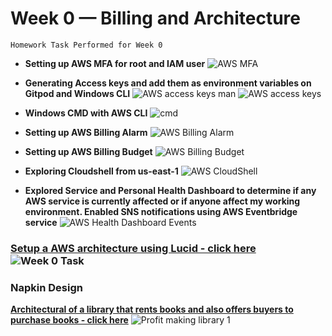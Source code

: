 # Week 0 — Billing and Architecture

 ``Homework Task Performed for Week 0``
 - **Setting up AWS MFA for root and IAM user** ![AWS MFA](https://user-images.githubusercontent.com/125117631/218817885-726f4cf6-f7e6-495d-85c3-c07f1cae8575.png)

 - **Generating Access keys and add them as environment variables on Gitpod and Windows CLI** ![AWS access keys man](https://user-images.githubusercontent.com/125117631/218818319-4a4e3bf8-adbd-4793-ba1f-fdda31999efe.png)
![AWS access keys](https://user-images.githubusercontent.com/125117631/218818327-d92d78f6-195e-45d7-b57d-42b899a6edbe.png)

 -  **Windows CMD with AWS CLI** ![cmd](https://user-images.githubusercontent.com/125117631/219119994-9f43bae6-1682-413d-8cd8-6de5927af960.png)

 - **Setting up AWS Billing Alarm** ![AWS Billing Alarm](https://user-images.githubusercontent.com/125117631/218818466-fdd7bc07-e464-444a-80b4-64b9cbe08831.png)

 - **Setting up AWS Billing Budget** ![AWS Billing Budget](https://user-images.githubusercontent.com/125117631/218818638-bdd91ea9-239d-41e4-aa40-5788cc770574.png)

 - **Exploring Cloudshell from us-east-1** ![AWS CloudShell](https://user-images.githubusercontent.com/125117631/218818755-fd36bebc-ce90-4456-839d-bd1a33367bfe.png)

 - **Explored Service and Personal Health Dashboard to determine if any AWS service is currently affected or if anyone affect my working environment. Enabled SNS notifications using AWS Eventbridge service** ![AWS Health Dashboard Events](https://user-images.githubusercontent.com/125117631/218819183-8c84748e-83d3-47b4-b28c-4f5267778919.png)

 ### [Setup a AWS architecture using Lucid - click here](https://lucid.app/lucidchart/9052c687-db20-41c1-8aa7-75f090c9af92/edit?view_items=E4axqhGh8khR&invitationId=inv_3c85fbd6-a052-4a71-bff6-464adf1afd2b) ![Week 0 Task](https://user-images.githubusercontent.com/125117631/218819670-e87980eb-b6bc-45a0-baea-43bb77d91050.jpeg)
 
 ### Napkin Design
 **[Architectural of a library that rents books and also offers buyers to purchase books - click here](https://lucid.app/lucidchart/c1352cd0-1cc1-4f7d-a01f-88159a8f44ff/edit?viewport_loc=60%2C-188%2C2220%2C1038%2C0_0&invitationId=inv_37362de5-322d-41f1-9197-5dcd78822bd9)** 
![Profit making library 1](https://user-images.githubusercontent.com/125117631/218836622-5444206a-5901-44c9-a737-276cca28335e.jpeg)

